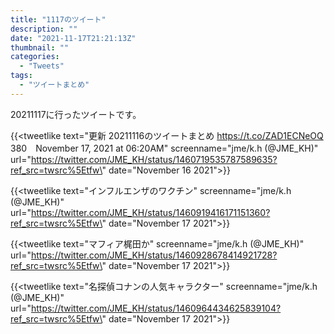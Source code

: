 ```yaml
---
title: "1117のツイート"
description: ""
date: "2021-11-17T21:21:13Z"
thumbnail: ""
categories:
  - "Tweets"
tags:
  - "ツイートまとめ"
---
```

20211117に行ったツイートです。
<!--more-->
{{<tweetlike text=\"更新 20211116のツイートまとめ https://t.co/ZAD1ECNeOQ 380　November 17, 2021 at 06:20AM\" screenname=\"jme/k.h (@JME_KH)\" url=\"https://twitter.com/JME_KH/status/1460719535787589635?ref_src=twsrc%5Etfw\" date=\"November 16 2021\">}}

{{<tweetlike text=\"インフルエンザのワクチン\" screenname=\"jme/k.h (@JME_KH)\" url=\"https://twitter.com/JME_KH/status/1460919416171151360?ref_src=twsrc%5Etfw\" date=\"November 17 2021\">}}

{{<tweetlike text=\"マフィア梶田か\" screenname=\"jme/k.h (@JME_KH)\" url=\"https://twitter.com/JME_KH/status/1460928678414921728?ref_src=twsrc%5Etfw\" date=\"November 17 2021\">}}

{{<tweetlike text=\"名探偵コナンの人気キャラクター\" screenname=\"jme/k.h (@JME_KH)\" url=\"https://twitter.com/JME_KH/status/1460964434625839104?ref_src=twsrc%5Etfw\" date=\"November 17 2021\">}}


